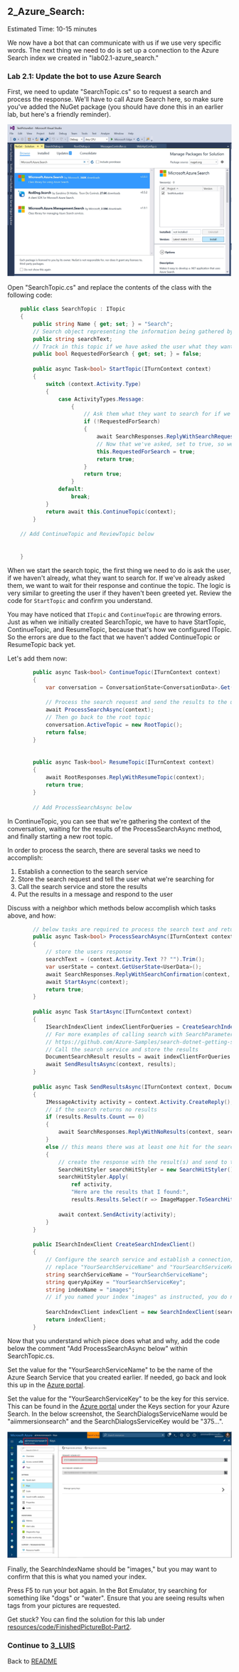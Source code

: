 ## 2_Azure_Search:
Estimated Time: 10-15 minutes

We now have a bot that can communicate with us if we use very specific words. The next thing we need to do is set up a connection to the Azure Search index we created in "lab02.1-azure_search." 

### Lab 2.1: Update the bot to use Azure Search

First, we need to update "SearchTopic.cs" so to request a search and process the response. We'll have to call Azure Search here, so make sure you've added the NuGet package (you should have done this in an earlier lab, but here's a friendly reminder).

![Azure Search NuGet](./resources/assets/AzureSearchNuGet.jpg) 

Open "SearchTopic.cs" and replace the contents of the class with the following code:
```csharp
    public class SearchTopic : ITopic
    {
        public string Name { get; set; } = "Search";
        // Search object representing the information being gathered by the conversation before it is submitted to search
        public string searchText;
        // Track in this topic if we have asked the user what they want to search for
        public bool RequestedForSearch { get; set; } = false;

        public async Task<bool> StartTopic(ITurnContext context)
        {
            switch (context.Activity.Type)
            {
                case ActivityTypes.Message:
                    {
                        // Ask them what they want to search for if we haven't already
                        if (!RequestedForSearch)
                        {
                            await SearchResponses.ReplyWithSearchRequest(context);
                            // Now that we've asked, set to true, so we don't ask again 
                            this.RequestedForSearch = true;
                            return true;
                        }
                        return true;
                    }
                default:
                    break;
            }
            return await this.ContinueTopic(context);
        }
    
    // Add ContinueTopic and ReviewTopic below
    

    }
```
When we start the search topic, the first thing we need to do is ask the user, if we haven't already, what they want to search for. If we've already asked them, we want to wait for their response and continue the topic. The logic is very similar to greeting the user if they haven't been greeted yet. Review the code for `StartTopic` and confirm you understand.  

You may have noticed that `ITopic` and `ContinueTopic` are throwing errors. Just as when we initially created SearchTopic, we have to have StartTopic, ContinueTopic, and ResumeTopic, because that's how we configured ITopic. So the errors are due to the fact that we haven't added ContinueTopic or ResumeTopic back yet.  

Let's add them now:

```csharp
        public async Task<bool> ContinueTopic(ITurnContext context)
        {
            var conversation = ConversationState<ConversationData>.Get(context);

            // Process the search request and send the results to the user
            await ProcessSearchAsync(context);
            // Then go back to the root topic
            conversation.ActiveTopic = new RootTopic();
            return false;
        }


        public async Task<bool> ResumeTopic(ITurnContext context)
        {
            await RootResponses.ReplyWithResumeTopic(context);
            return true;
        }

        // Add ProcessSearchAsync below


```

In ContinueTopic, you can see that we're gathering the context of the conversation, waiting for the results of the ProcessSearchAsync method, and finally starting a new root topic.

In order to process the search, there are several tasks we need to accomplish:
1.  Establish a connection to the search service
2.  Store the search request and tell the user what we're searching for
3.  Call the search service and store the results
4.  Put the results in a message and respond to the user

Discuss with a neighbor which methods below accomplish which tasks above, and how:
```csharp
        // below tasks are required to process the search text and return the results
        public async Task<bool> ProcessSearchAsync(ITurnContext context)
        {
            // store the users response
            searchText = (context.Activity.Text ?? "").Trim();
            var userState = context.GetUserState<UserData>();
            await SearchResponses.ReplyWithSearchConfirmation(context, searchText);
            await StartAsync(context);
            return true;            
        }

        public async Task StartAsync(ITurnContext context)
        {
            ISearchIndexClient indexClientForQueries = CreateSearchIndexClient();
            // For more examples of calling search with SearchParameters, see
            // https://github.com/Azure-Samples/search-dotnet-getting-started/blob/master/DotNetHowTo/DotNetHowTo/Program.cs.  
            // Call the search service and store the results
            DocumentSearchResult results = await indexClientForQueries.Documents.SearchAsync(searchText);
            await SendResultsAsync(context, results);
        }

        public async Task SendResultsAsync(ITurnContext context, DocumentSearchResult results)
        {
            IMessageActivity activity = context.Activity.CreateReply();
            // if the search returns no results
            if (results.Results.Count == 0)
            {
                await SearchResponses.ReplyWithNoResults(context, searchText);
            }
            else // this means there was at least one hit for the search
            {
                // create the response with the result(s) and send to the user
                SearchHitStyler searchHitStyler = new SearchHitStyler();
                searchHitStyler.Apply(
                    ref activity,
                    "Here are the results that I found:",
                    results.Results.Select(r => ImageMapper.ToSearchHit(r)).ToList().AsReadOnly());

                await context.SendActivity(activity);
            }        
        }

        public ISearchIndexClient CreateSearchIndexClient()
        {
            // Configure the search service and establish a connection, call it in StartAsync()
            // replace "YourSearchServiceName" and "YourSearchServiceKey" with your search service values
            string searchServiceName = "YourSearchServiceName"; 
            string queryApiKey = "YourSearchServiceKey"; 
            string indexName = "images";  
            // if you named your index "images" as instructed, you do not need to change this value

            SearchIndexClient indexClient = new SearchIndexClient(searchServiceName, indexName, new SearchCredentials(queryApiKey));
            return indexClient;
        }
```

Now that you understand which piece does what and why, add the code below the comment "Add ProcessSearchAsync below" within SearchTopic.cs.  

Set the value for the "YourSearchServiceName" to be the name of the Azure Search Service that you created earlier.  If needed, go back and look this up in the [Azure portal](https://portal.azure.com).  

Set the value for the "YourSearchServiceKey" to be the key for this service.  This can be found in the [Azure portal](https://portal.azure.com) under the Keys section for your Azure Search.  In the below screenshot, the SearchDialogsServiceName would be "aiimmersionsearch" and the SearchDialogsServiceKey would be "375...".  

![Azure Search Settings](./resources/assets/AzureSearchSettings.jpg) 

Finally, the SearchIndexName should be "images," but you may want to confirm that this is what you named your index.  




Press F5 to run your bot again.  In the Bot Emulator, try searching for something like "dogs" or "water".  Ensure that you are seeing results when tags from your pictures are requested.  

Get stuck? You can find the solution for this lab under [resources/code/FinishedPictureBot-Part2](./resources/code/FinishedPictureBot-Part2).  

### Continue to [3_LUIS](./3_LUIS.md)  
Back to [README](./0_README.md)
